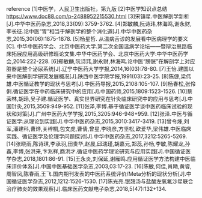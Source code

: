 reference
[1]中医学，人民卫生出版社，第九版
[2]中医学知识点总结 https://www.doc88.com/p-2488952215530.html
[3]宋镇星.中医解剖学新析[J].中华中医药杂志,2018,33(09):3759-3762.
[4]郑敏麟,阮诗玮,林海鸣,谢永财,李长征.论中医“胃”相当于解剖学的整个消化道[J].中华中医药杂志,2015,30(06):1875-1878.
[5]杨星哲. 从温病舌诊的发展看中医病理学的要义[C]. 中华中医药学会、北京中医药大学.第二次全国温病学论坛——暨辩治思路临床拓展应用高级研修班论文集.中华中医药学会、北京中医药大学:中华中医药学会,2014:222-228.
[6]郑敏麟,阮诗玮,谢永财,林海鸣.论中医“膀胱”在解剖学上对应脏器是整个泌尿系统[J].辽宁中医药大学学报,2014,16(03):78-80.
[7]王怡.建国以来中医解剖学研究发展概况[J].陕西中医学院学报,1991(03):23-25.
[8]陈倢,梁伟雄.中医循证教学的现状与思考[J].中医药导报,2015,2108:105-107.
[9]杨春松,张伶俐.循证医学在中药临床研究中的应用[J].中国药师,2015,1809:1523-1526.
[10]蔡荣林,胡玲,吴子建.循证医学、真实世界研究在针灸临床研究中的应用与思考[J].中国针灸,2015,3509:949-952.
[11]张泽,李博.基于循证医学谈中医药临床试验的现状和对策[J].广州中医药大学学报,2015,3205:946-948+959.
[12]张泽.中医与循证医学:从理论到实践[J].中华中医药杂志,2015,3010:3417-3419.
[13]曾令烽,刘军,潘建科,曹烨,关梓桐,包文虎,曹倩,曾星,李晓彦,方坚松,欧爱华,梁伟雄.中医临床实践、循证医学及伦理学问题探讨[J].中华中医药杂志,2017,3212:5265-5269.
[14]张晓雨,陈诗琪,李承羽,田贵华,赵晨,邱瑞瑾,胡嘉元,郑蕊,孙杨,李敏,陈耀龙,孙鑫,李博,张洪来,卞兆祥,商洪才.循证中医药学理论研究与应用实践[J].中国循证医学杂志,2018,1801:86-91.
[15]王永炎,刘保延,谢雁鸣.应用循证医学方法构建中医临床评价体系[J].中国中医基础医学杂志,2003,03:17-23.
[16]陈敏,何佳,肖飏,黄睿,周智凤,陈春雨,王飞.国内期刊发表的中医药系统评价/Meta分析的现状分析[J].中国循证医学杂志,2012,1212:1526-1530.
[17]陈光亮.银翘汤与盐酸左氧氟沙星联合治疗肺炎的效果观察[J].临床医药文献电子杂志,2018,5(47):132+134.


